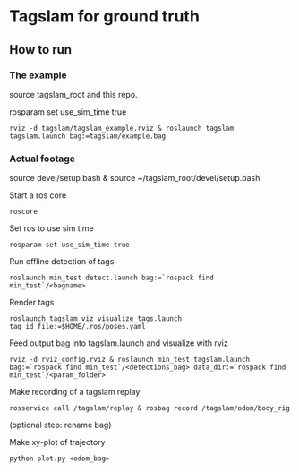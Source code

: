 # Tagslam for ground truth

## How to run

### The example

source tagslam_root and this repo. 

rosparam set use_sim_time true

```
rviz -d tagslam/tagslam_example.rviz & roslaunch tagslam tagslam.launch bag:=tagslam/example.bag
```

### Actual footage

source devel/setup.bash & source ~/tagslam_root/devel/setup.bash 

Start a ros core
```
roscore
```

Set ros to use sim time
```
rosparam set use_sim_time true
```

Run offline detection of tags 
```
roslaunch min_test detect.launch bag:=`rospack find min_test`/<bagname>
```

Render tags
```
roslaunch tagslam_viz visualize_tags.launch tag_id_file:=$HOME/.ros/poses.yaml
```

Feed output bag into tagslam.launch and visualize with rviz
```
rviz -d rviz_config.rviz & roslaunch min_test tagslam.launch bag:=`rospack find min_test`/<detections_bag> data_dir:=`rospack find min_test`/<param_folder>
```

Make recording of a tagslam replay
```
rosservice call /tagslam/replay & rosbag record /tagslam/odom/body_rig
```

(optional step: rename bag) 

Make xy-plot of trajectory
```
python plot.py <odom_bag>
```
